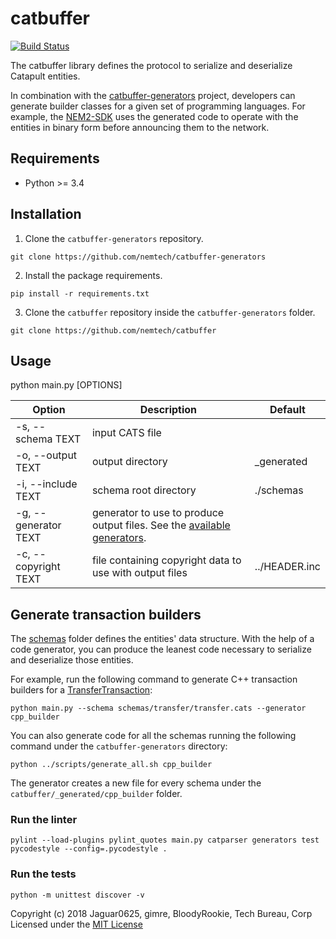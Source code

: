 # catbuffer

[![Build Status](https://api.travis-ci.org/nemtech/catbuffer.svg?branch=master)](https://travis-ci.org/nemtech/catbuffer)

The catbuffer library defines the protocol to serialize and deserialize Catapult entities.

In combination with the [catbuffer-generators](https://github.com/nemtech/catbuffer-generators) project, developers can generate builder classes for a given set of programming languages. For example, the [NEM2-SDK](https://nemtech.github.io/sdk) uses the generated code to operate with the entities in binary form before announcing them to the network.

## Requirements

* Python >= 3.4

## Installation

1. Clone the ``catbuffer-generators`` repository.

``git clone https://github.com/nemtech/catbuffer-generators``

2. Install the package requirements.

``pip install -r requirements.txt``

3. Clone the ``catbuffer`` repository inside the ``catbuffer-generators`` folder.

``git clone https://github.com/nemtech/catbuffer``

## Usage

python main.py [OPTIONS]

| Option               | Description                                             | Default       |
|----------------------|---------------------------------------------------------|---------------|
| -s, --schema TEXT    | input CATS file                                         |               |
| -o, --output TEXT    | output directory                                        | _generated    |
| -i, --include TEXT   | schema root directory                                   | ./schemas     |
| -g, --generator TEXT | generator to use to produce output files. See the [available generators](https://github.com/nemtech/catbuffer-generators/blob/master/generators/All.py#L4).|               |
| -c, --copyright TEXT | file containing copyright data to use with output files | ../HEADER.inc |

## Generate transaction builders

The [schemas](schemas) folder defines the entities' data structure. With the help of a code generator, you can produce the leanest code necessary to serialize and deserialize those entities.

For example, run the following command to generate C++ transaction builders for a [TransferTransaction](https://nemtech.github.io/concepts/transfer-transaction.html#transfertransaction):

```
python main.py --schema schemas/transfer/transfer.cats --generator cpp_builder
```
You can also generate code for all the schemas running the following command under the ``catbuffer-generators`` directory:

```
python ../scripts/generate_all.sh cpp_builder
```

The generator creates a new file for every schema under the ``catbuffer/_generated/cpp_builder`` folder.

### Run the linter
```
pylint --load-plugins pylint_quotes main.py catparser generators test
pycodestyle --config=.pycodestyle .
```

### Run the tests
```
python -m unittest discover -v
```

Copyright (c) 2018 Jaguar0625, gimre, BloodyRookie, Tech Bureau, Corp Licensed under the [MIT License](LICENSE)
